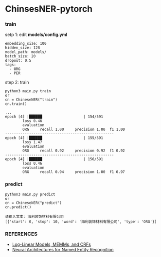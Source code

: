 # ChinsesNER-pytorch

### train

setp 1: edit **models/config.yml**

    embedding_size: 100
    hidden_size: 128
    model_path: models/
    batch_size: 20
    dropout: 0.5
    tags:
      - ORG
      - PER

step 2: train

    python3 main.py train
    or
    cn = ChineseNER("train")
    cn.train()

    ...
    epoch [4] |██████                   | 154/591
            loss 0.46
            evaluation
            ORG     recall 1.00     precision 1.00  f1 1.00
    --------------------------------------------------
    epoch [4] |██████                   | 155/591
            loss 1.47
            evaluation
            ORG     recall 0.92     precision 0.92  f1 0.92
    --------------------------------------------------
    epoch [4] |██████                   | 156/591
            loss 0.46
            evaluation
            ORG     recall 0.94     precision 1.00  f1 0.97

### predict

    python3 main.py predict
    or 
    cn = ChineseNER("predict")
    cn.predict()

    请输入文本: 海利装饰材料有限公司
    [{'start': 0, 'stop': 10, 'word': '海利装饰材料有限公司', 'type': 'ORG'}]

### REFERENCES
- [Log-Linear Models, MEMMs, and CRFs](http://www.cs.columbia.edu/~mcollins/crf.pdf)
- [Neural Architectures for Named Entity Recognition](https://arxiv.org/pdf/1603.01360.pdf)
